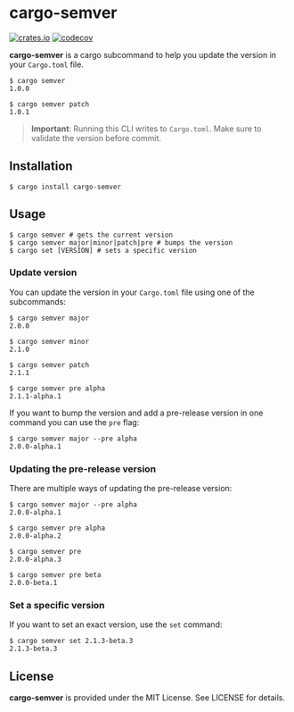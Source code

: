 # cargo-semver

[![crates.io](https://img.shields.io/crates/v/cargo-semver)](https://crates.io/crates/cargo-semver)
[![codecov](https://codecov.io/gh/filipstefansson/cargo-semver/branch/master/graph/badge.svg?token=HSAldVxPvX)](https://codecov.io/gh/filipstefansson/cargo-semver)

**cargo-semver** is a cargo subcommand to help you update the version in your `Cargo.toml` file.

```console
$ cargo semver
1.0.0

$ cargo semver patch
1.0.1
```

> **Important**: Running this CLI writes to `Cargo.toml`. Make sure to validate the version before commit.

## Installation

```console
$ cargo install cargo-semver
```

## Usage

```console
$ cargo semver # gets the current version
$ cargo semver major|minor|patch|pre # bumps the version
$ cargo set [VERSION] # sets a specific version
```

### Update version

You can update the version in your `Cargo.toml` file using one of the subcommands:

```console
$ cargo semver major
2.0.0

$ cargo semver minor
2.1.0

$ cargo semver patch
2.1.1

$ cargo semver pre alpha
2.1.1-alpha.1
```

If you want to bump the version and add a pre-release version in one command you can use the `pre` flag:

```console
$ cargo semver major --pre alpha
2.0.0-alpha.1
```

### Updating the pre-release version

There are multiple ways of updating the pre-release version:

```console
$ cargo semver major --pre alpha
2.0.0-alpha.1

$ cargo semver pre alpha
2.0.0-alpha.2

$ cargo semver pre
2.0.0-alpha.3

$ cargo semver pre beta
2.0.0-beta.1
```

### Set a specific version

If you want to set an exact version, use the `set` command:

```console
$ cargo semver set 2.1.3-beta.3
2.1.3-beta.3
```

## License

**cargo-semver** is provided under the MIT License. See LICENSE for details.
